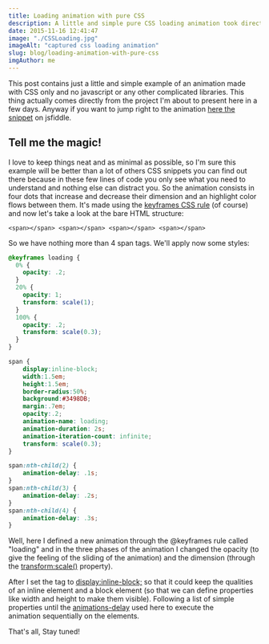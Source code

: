 ```yaml
---
title: Loading animation with pure CSS
description: A little and simple pure CSS loading animation took directly from my new project.
date: 2015-11-16 12:41:47
image: "./CSSLoading.jpg"
imageAlt: "captured css loading animation"
slug: blog/loading-animation-with-pure-css
imgAuthor: me
---
```


This post contains just a little and simple example of an animation made with CSS only and no javascript or any other complicated libraries. This thing actually comes directly from the project I'm about to present here in a few days. Anyway if you want to jump right to the animation [here the snippet](http://jsfiddle.net/fk8ke82t/) on jsfiddle.

## Tell me the magic!

I love to keep things neat and as minimal as possible, so I'm sure this example will be better than a lot of others CSS snippets you can find out there because in these few lines of code you only see what you need to understand and nothing else can distract you.
So the animation consists in four dots that increase and decrease their dimension and an highlight color flows between them. It's made using the [keyframes CSS rule](http://www.w3schools.com/cssref/css3_pr_animation-keyframes.asp) (of course) and now let's take a look at the bare HTML structure:
``` xhtml
<span></span> <span></span> <span></span> <span></span>
```

So we have nothing more than 4 span tags. We'll apply now some styles:

``` css
@keyframes loading {
  0% {
    opacity: .2;
  }
  20% {
    opacity: 1;
    transform: scale(1);
  }
  100% {
    opacity: .2;
    transform: scale(0.3);
  }
}

span {
    display:inline-block;
    width:1.5em;
    height:1.5em;
    border-radius:50%;
    background:#3498DB;
    margin:.7em;
    opacity:.2;
    animation-name: loading;
    animation-duration: 2s;
    animation-iteration-count: infinite;
    transform: scale(0.3);
}

span:nth-child(2) {
    animation-delay: .1s;
}
span:nth-child(3) {
    animation-delay: .2s;
}
span:nth-child(4) {
    animation-delay: .3s;
}
```

Well, here I defined a new animation through the @keyframes rule called "loading" and in the three phases of the animation I changed the opacity (to give the feeling of the sliding of the animation) and the dimension (through the [transform:scale()](http://www.w3schools.com/css/css3_2dtransforms.asp) property).

After I set the tag to [display:inline-block;](http://www.w3schools.com/css/css_inline-block.asp) so that it could keep the qualities of an inline element and a block element (so that we can define properties like width and height to make them visible). Following a list of simple properties until the [animations-delay](http://www.w3schools.com/cssref/css3_pr_animation-delay.asp) used here to execute the animation sequentially on the elements.

That's all, Stay tuned!
